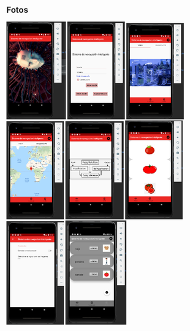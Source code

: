 ## Fotos

<p float="left">
    <img src="./imagenes/img0.png" width="155" />
    <img src="./imagenes/img1.png" width="150" />
    <img src="./imagenes/img2.png" width="150" />
    <img src="./imagenes/img3.png" width="150" /> 
    <img src="./imagenes/img4.png" width="152" />
    <img src="./imagenes/img5.png" width="150" />
    <img src="./imagenes/img6.png" width="150" />
    <img src="./imagenes/img7.png" width="159" />
</p>